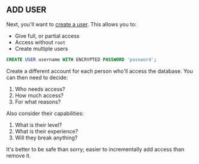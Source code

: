 ## ADD USER

Next, you'll want to [create a user](https://www.postgresql.org/docs/current/sql-createuser.html). This allows you to:

- Give full, or partial access
- Access without `root`
- Create multiple users

```SQL
CREATE USER username WITH ENCRYPTED PASSWORD 'password';
```

Create a different account for each person who'll access the database. You can then need to decide:

1. Who needs access?
2. How much access?
3. For what reasons?

Also consider their capabilities:

1. What is their level?
2. What is their experience?
3. Will they break anything?

It's better to be safe than sorry; easier to incrementally add access than remove it.
